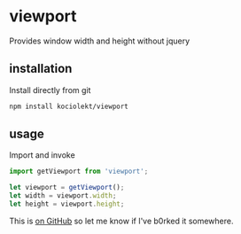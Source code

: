 # viewport

Provides window width and height without jquery

## installation

Install directly from git

```bash
npm install kociolekt/viewport
```

## usage
Import and invoke

```javascript
import getViewport from 'viewport';

let viewport = getViewport();
let width = viewport.width;
let height = viewport.height;
```

This is [on GitHub](https://github.com/kociolekt/viewport) so let me know if I've b0rked it somewhere.
